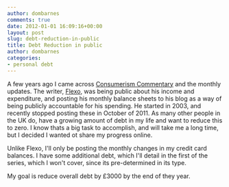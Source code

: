 ```yaml
---
author: dombarnes
comments: true
date: 2012-01-01 16:09:16+00:00
layout: post
slug: debt-reduction-in-public
title: Debt Reduction in public
author: dombarnes
categories:
- personal debt
---
```


A few years ago I came across [Consumerism Commentary](http://www.consumerismcommentary.com/category/monthly-update/) and the monthly updates. The writer, [Flexo](http://twitter.com/flexo), was being public about his income and expenditure, and posting his monthly balance sheets to his blog as a way of being publicly accountable for his spending. He started in 2003, and recently stopped posting these in October of 2011.
As many other people in the UK do, have a growing amount of debt in my life and want to reduce this to zero. I know thats a big task to accomplish, and will take me a long time, but I decided I wanted ot share my progress online.

Unlike Flexo, I'll only be posting the monthly changes in my credit card balances. I have some additional debt, which I'll detail in the first of the series, which I won't cover, since its pre-determined in its type.

My goal is reduce overall debt by £3000 by the end of they year.
